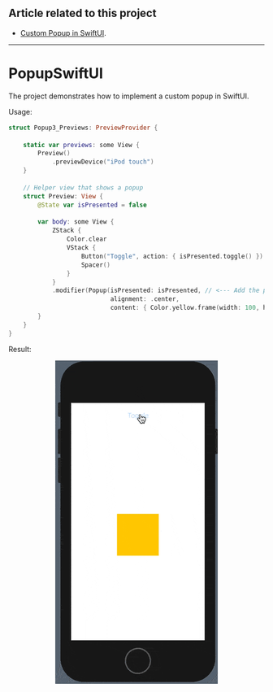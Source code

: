 ## Article related to this project

- [Custom Popup in SwiftUI](https://www.vadimbulavin.com/swiftui-popup-sheet-popover/).

---

# PopupSwiftUI

The project demonstrates how to implement a custom popup in SwiftUI.

Usage:

```swift
struct Popup3_Previews: PreviewProvider {

    static var previews: some View {
        Preview()
            .previewDevice("iPod touch")
    }

    // Helper view that shows a popup
    struct Preview: View {
        @State var isPresented = false

        var body: some View {
            ZStack {
                Color.clear
                VStack {
                    Button("Toggle", action: { isPresented.toggle() })
                    Spacer()
                }
            }
            .modifier(Popup(isPresented: isPresented, // <--- Add the popup view modifier
                            alignment: .center,
                            content: { Color.yellow.frame(width: 100, height: 100) }))
        }
    }
}
```

Result:

<p align="center">
  <img src="https://github.com/V8tr/PopupSwiftUI/blob/master/demo-1.gif" alt="How to show a popup in SwiftUI"/>
</p>
